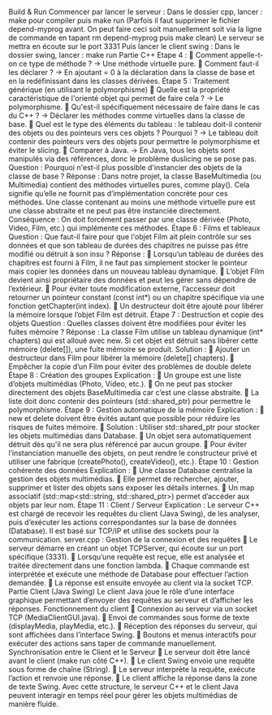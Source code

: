 Build & Run
Commencer par lancer le serveur : Dans le dossier cpp, lancer : make pour compiler puis make run (Parfois il faut supprimer le fichier depend-myprog avant. On peut faire ceci soit manuellement soit via la ligne de commande en tapant rm depend-myprog puis make clean)
Le serveur se mettra en écoute sur le port 3331
Puis lancer le client swing : Dans le dossier swing, lancer : make run
Partie C++
Etape 4 :
 Comment appelle-t-on ce type de méthode ? → Une méthode virtuelle pure.  Comment faut-il les déclarer ? → En ajoutant = 0 à la déclaration dans la classe de base et en la redéfinissant dans les
classes dérivées. Étape 5 : Traitement générique (en utilisant le polymorphisme)
 Quelle est la propriété caractéristique de l'orienté objet qui permet de faire
cela ? → Le polymorphisme.  Qu'est-il spécifiquement nécessaire de faire dans le cas du C++ ? → Déclarer les méthodes comme virtuelles dans la classe de base.  Quel est le type des éléments du tableau : le tableau doit-il contenir des objets
ou des pointeurs vers ces objets ? Pourquoi ? → Le tableau doit contenir des pointeurs vers des objets pour permettre le polymorphisme et éviter le slicing.
 Comparer à Java. → En Java, tous les objets sont manipulés via des références, donc le problème duslicing ne se pose pas.
Question :
Pourquoi n'est-il plus possible d'instancier des objets de la classe de base ?
Réponse :
Dans notre projet, la classe BaseMultimedia (ou Multimedia) contient des méthodes
virtuelles pures, comme play(). Cela signifie qu’elle ne fournit pas
d’implémentation concrète pour ces méthodes. Une classe contenant au moins une
méthode virtuelle pure est une classe abstraite et ne peut pas être instanciée
directement. Conséquence :
On doit forcément passer par une classe dérivée (Photo, Video, Film, etc.) qui
implémente ces méthodes. Étape 6 : Films et tableaux
Question :
Que faut-il faire pour que l'objet Film ait plein contrôle sur ses données et que son
tableau de durées des chapitres ne puisse pas être modifié ou détruit à son insu ?
Réponse :  Lorsqu’un tableau de durées des chapitres est fourni à Film, il ne faut pas simplement
stocker le pointeur mais copier les données dans un nouveau tableau dynamique.  L’objet Film devient ainsi propriétaire des données et peut les gérer sans dépendre de
l’extérieur.  Pour éviter toute modification externe, l’accesseur doit retourner un pointeur constant
(const int*) ou un chapitre spécifique via une fonction getChapter(int
index).  Un destructeur doit être ajouté pour libérer la mémoire lorsque l’objet Film est détruit. Étape 7 : Destruction et copie des objets
Question :
Quelles classes doivent être modifiées pour éviter les fuites mémoire ?
Réponse :
La classe Film utilise un tableau dynamique (int* chapters) qui est alloué avec new. Si cet objet est détruit sans libérer cette mémoire (delete[]), une fuite mémoire
se produit. Solution :  Ajouter un destructeur dans Film pour libérer la mémoire (delete[] chapters).  Empêcher la copie d’un Film pour éviter des problèmes de double delete
Étape 8 : Création des groupes
Explication :  Un groupe est une liste d’objets multimédias (Photo, Video, etc.).  On ne peut pas stocker directement des objets BaseMultimedia car c’est une classe
abstraite.  La liste doit donc contenir des pointeurs (std::shared_ptr<BaseMultimedia>)
pour permettre le polymorphisme. Étape 9 : Gestion automatique de la mémoire
Explication :  new et delete doivent être évités autant que possible pour réduire les risques de
fuites mémoire.  Solution : Utiliser std::shared_ptr pour stocker les objets multimédias dans
Database.  Un objet sera automatiquement détruit dès qu'il ne sera plus référencé par aucun
groupe.  Pour éviter l’instanciation manuelle des objets, on peut rendre le constructeur privé et
utiliser une fabrique (createPhoto(), createVideo(), etc.). Étape 10 : Gestion cohérente des données
Explication :
 Une classe Database centralise la gestion des objets multimédias.  Elle permet de rechercher, ajouter, supprimer et lister des objets sans exposer les
détails internes.  Un map associatif (std::map<std::string,
std::shared_ptr<BaseMultimedia>>) permet d’accéder aux objets par leur nom. Étape 11 : Client / Serveur
Explication :
Le serveur C++ est chargé de recevoir les requêtes du client (Java Swing), de les
analyser, puis d’exécuter les actions correspondantes sur la base de données
(Database). Il est basé sur TCP/IP et utilise des sockets pour la communication. server.cpp : Gestion de la connexion et des requêtes
 Le serveur démarre en créant un objet TCPServer, qui écoute sur un port spécifique
(3331).  Lorsqu’une requête est reçue, elle est analysée et traitée directement dans une
fonction lambda.  Chaque commande est interprétée et exécute une méthode de Database pour
effectuer l’action demandée.  La réponse est ensuite envoyée au client via la socket TCP. Partie Client (Java Swing)
Le client Java joue le rôle d’une interface graphique permettant d’envoyer des requêtes au serveur et d’afficher les réponses. Fonctionnement du client
 Connexion au serveur via un socket TCP (MediaClientGUI.java).  Envoi de commandes sous forme de texte (displayMedia, playMedia, etc.).  Réception des réponses du serveur, qui sont affichées dans l’interface Swing.  Boutons et menus interactifs pour exécuter des actions sans taper de commande
manuellement.
Synchronisation entre le Client et le Serveur
 Le serveur doit être lancé avant le client (make run côté C++).  Le client Swing envoie une requête sous forme de chaîne (String).  Le serveur interprète la requête, exécute l’action et renvoie une réponse.  Le client affiche la réponse dans la zone de texte Swing. Avec cette structure, le serveur C++ et le client Java peuvent interagir en temps
réel pour gérer les objets multimédias de manière fluide.
